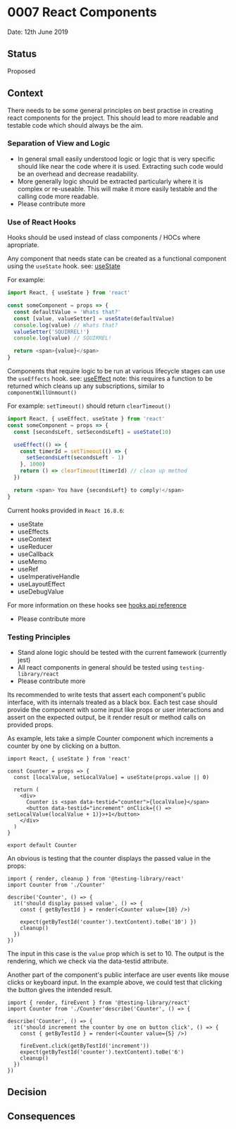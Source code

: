 # 0007 React Components

Date: 12th June 2019

## Status

Proposed

## Context

There needs to be some general principles on best practise in creating react
components for the project. This should lead to more readable and testable
code which should always be the aim.

### Separation of View and Logic

- In general small easily understood logic or logic that is very specific
  should like near the code where it is used. Extracting such code would be
  an overhead and decrease readability.
- More generally logic should be extracted particularly where it is complex or
  re-useable. This will make it more easily testable and the calling code more
  readable.
- Please contribute more

### Use of React Hooks

Hooks should be used instead of class components / HOCs where apropriate.

Any component that needs state can be created as a functional component using the `useState` hook. see: [useState](https://reactjs.org/docs/hooks-state.html)

For example:

```javascript
import React, { useState } from 'react'

const someComponent = props => {
  const defaultValue = 'Whats that?'
  const [value, valueSetter] = useState(defaultValue)
  console.log(value) // Whats that?
  valueSetter('SQUIRREL!')
  console.log(value) // SQUIRREL!

  return <span>{value}</span>
}
```

Components that require logic to be run at various lifecycle stages can use the `useEffects` hook. see: [useEffect](https://reactjs.org/docs/hooks-effect.html)
note: this requires a function to be returned which cleans up any subscriptions, similar to `componentWillUnmount()`

For example: `setTimeout()` should return `clearTimeout()`

```javascript
import React, { useEffect, useState } from 'react'
const someComponent = props => {
  const [secondsLeft, setSecondsLeft] = useState(10)

  useEffect(() => {
    const timerId = setTimeout(() => {
      setSecondsLeft(secondsLeft - 1)
    }, 1000)
    return () => clearTimeout(timerId) // clean up method
  })

  return <span> You have {secondsLeft} to comply!</span>
}
```

Current hooks provided in `React 16.8.6`:

- useState
- useEffects
- useContext
- useReducer
- useCallback
- useMemo
- useRef
- useImperativeHandle
- useLayoutEffect
- useDebugValue

For more information on these hooks see [hooks api reference](https://reactjs.org/docs/hooks-reference.html)

- Please contribute more

### Testing Principles

- Stand alone logic should be tested with the current famework (currently jest)
- All react components in general should be tested using `testing-library/react`
- Please contribute more

Its recommended to write tests that assert each component's public interface, with
its internals treated as a black box. Each test case should provide the component with some input
like props or user interactions and assert on the expected output, be it render result or method calls
on provided props.

As example, lets take a simple Counter component which increments a counter by one by clicking on a button.

```
import React, { useState } from 'react'

const Counter = props => {
  const [localValue, setLocalValue] = useState(props.value || 0)

  return (
    <div>
      Counter is <span data-testid="counter">{localValue}</span>
      <button data-testid="increment" onClick={() => setLocalValue(localValue + 1)}>+1</button>
    </div>
  )
}

export default Counter
```

An obvious is testing that the counter displays the passed value in the props:

```
import { render, cleanup } from '@testing-library/react'
import Counter from './Counter'

describe('Counter', () => {
  it('should display passed value', () => {
    const { getByTestId } = render(<Counter value={10} />)

    expect(getByTestId('counter').textContent).toBe('10') })
    cleanup()
  })
})
```

The input in this case is the `value` prop which is set to 10. The output is the rendering, which we check
via the data-testid attribute.

Another part of the component's public interface are user events like mouse clicks or keyboard input. In
the example above, we could test that clicking the button gives the intended result.

```
import { render, fireEvent } from '@testing-library/react'
import Counter from './Counter'describe('Counter', () => {

describe('Counter', () => {
  it('should increment the counter by one on button click', () => {
    const { getByTestId } = render(<Counter value={5} />)

    fireEvent.click(getByTestId('increment'))
    expect(getByTestId('counter').textContent).toBe('6')
    cleanup()
  })
})
```

## Decision

## Consequences
